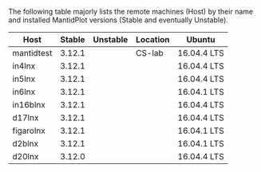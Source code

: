 The following table majorly lists the remote machines (Host) by their name and installed MantidPlot versions (Stable and eventually Unstable).

| Host       | Stable | Unstable | Location | Ubuntu         |
|------------|--------|----------|----------|----------------|
| mantidtest | 3.12.1 |          | CS-lab   | 16.04.4 LTS    |
| in4lnx     | 3.12.1 |          |          | 16.04.4 LTS    |
| in5lnx     | 3.12.1 |          |          | 16.04.4 LTS    |
| in6lnx     | 3.12.1 |          |          | 16.04.1 LTS    |  
| in16blnx   | 3.12.1 |          |          | 16.04.4 LTS    |
| d17lnx     | 3.12.1 |          |          | 16.04.4 LTS    |
| figarolnx  | 3.12.1 |          |          | 16.04.1 LTS    |
| d2blnx     | 3.12.1 |          |          | 16.04.1 LTS    |
| d20lnx     | 3.12.0 |          |          | 16.04.4 LTS    |

